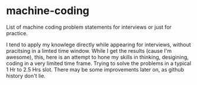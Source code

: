 # machine-coding

List of machine coding problem statements for interviews or just for practice. 

I tend to apply my knowlege directly while appearing for interviews, without pracitsing in a limted time window.
While I get the results (cause I'm awesome), this, here is an attempt to hone my skills in thinking, desigining, coding in a very limited time frame. 
Trying to solve the problems in a typical 1 Hr to 2.5 Hrs slot. There may be some improvements later on, as github history don't lie.
